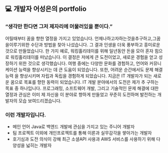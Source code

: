 ## 💻 개발자 어성은의 portfolio

### “생각만 한다면 그저 제자리에 머물러있을 뿐이다.”
어릴때부터 꿈을 향한 열정을 가지고 있었습니다. 언제나하고자하는것을추구하고,그꿈을이루기위한 수단과 방법을 찾아 나섰습니다. 그 결과 인생을 더욱 풍부하고 흥미로운 것으로 만들었습니다. 한 가지 예로, 워킹홀리데이를 위해 일년동안 돈을 모아 혼자 힘으로 워킹홀리데이를 떠났습니다. 이 결정은 저에게 큰 도전이었고, 새로운 경험을 얻고 성장하기 위한 것으로 생각했습니다. 여행 중에는 다양한 문화를 경험하고, 언어와 커뮤니케이션 능력을 향상시키는 데 큰 도움이 되었습니다. 또한, 어려운 순간에서도 문제 해결 능력 을 향상시키며 자립과 독립을 경험하게 되었습니다.
지금은 IT 개발자가 되는 새로운 꿈으로 목표를 향한 동력이 되었습니다. IT 개발 분야에서의 도전은 제가 추 구하는 목표 중 하나입니다. 프로그래밍, 소프트웨어 개발, 그리고 기술적인 문제 해결에 대한 열정과 관심은 이미 제 자신을 이 분야로 향하게 만들었고 꾸준히 도전하며 발전하는 개발자의 모습 보여드리겠습니다.

### 이런 개발자입니다.
* 메인 언어 Java로 백엔드 개발에 관심을 가지고 있는 주니어 개발자
* 팀 프로젝트 이외에 개인프로젝트를 통해 이론과 실무감각을 쌓아가는 개발자
* 호기심과 도전 의식이 강해 최근 소셜API 사용과 AWS 서비스를 사용하기 위해 다양성을 넓히는 개발자
